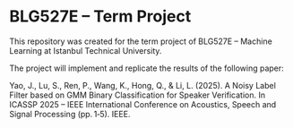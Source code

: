 # BLG527E – Term Project

This repository was created for the term project of BLG527E – Machine Learning at Istanbul Technical University.

The project will implement and replicate the results of the following paper:

Yao, J., Lu, S., Ren, P., Wang, K., Hong, Q., & Li, L. (2025). A Noisy Label Filter based on GMM Binary Classification for Speaker Verification. In ICASSP 2025 – IEEE International Conference on Acoustics, Speech and Signal Processing (pp. 1‑5). IEEE.
